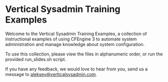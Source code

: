 # Vertical Sysadmin Training Examples

Welcome to the Vertical Sysadmin Training Examples,
a collection of instructional examples of using 
CFEngine 3 to automate system administration and 
manage knowledge about system configuration.

To use this collection, please view the files in
alphanumeric order, or run the provided run_slides.sh
script.

If you have any feedback, we would love to hear
from you, send us a message to <aleksey@verticalsysadmin.com>.
